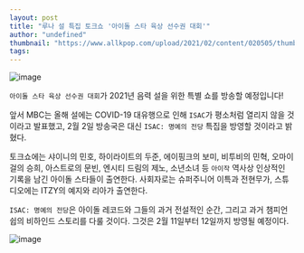 ```yaml
---
layout: post
title: "루나 설 특집 토크쇼 '아이돌 스타 육상 선수권 대회'"
author: "undefined"
thumbnail: "https://www.allkpop.com/upload/2021/02/content/020505/thumb/1612260316-20210202-isac2.jpg"
tags: 
---
```



![image](https://www.allkpop.com/upload/2021/02/content/020505/1612260316-20210202-isac2.jpg)

`아이돌 스타 육상 선수권 대회`가 2021년 음력 설을 위한 특별 쇼를 방송할 예정입니다!

앞서 MBC는 올해 설에는 COVID-19 대유행으로 인해 `ISAC`가 평소처럼 열리지 않을 것이라고 발표했고, 2월 2일 방송국은 대신 `ISAC: 명예의 전당` 특집을 방영할 것이라고 밝혔다.

토크쇼에는 샤이니의 민호, 하이라이트의 두준, 에이핑크의 보미, 비투비의 민혁, 오마이걸의 승희, 아스트로의 문빈, 엔시티 드림의 제노, 소년소녀 등 `아이작` 역사상 인상적인 기록을 남긴 아이돌 스타들이 출연한다. 사회자로는 슈퍼주니어 이특과 전현무가, 스튜디오에는 ITZY의 예지와 리아가 출연한다.

`ISAC: 명예의 전당`은 아이돌 레코드와 그들의 과거 전설적인 순간, 그리고 과거 챔피언쉽의 비하인드 스토리를 다룰 것이다. 그것은 2월 11일부터 12일까지 방영될 예정이다.

![image](https://www.allkpop.com/upload/2021/02/content/020504/1612260282-20210202-isac.jpg)